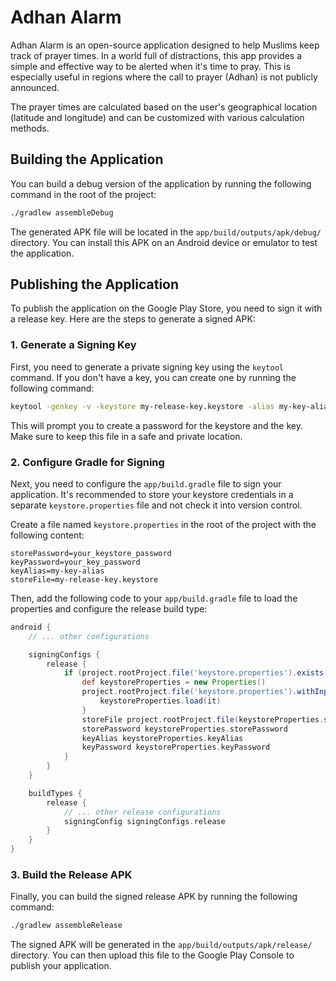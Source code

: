 # Adhan Alarm

Adhan Alarm is an open-source application designed to help Muslims keep track of prayer times. In a world full of distractions, this app provides a simple and effective way to be alerted when it's time to pray. This is especially useful in regions where the call to prayer (Adhan) is not publicly announced.

The prayer times are calculated based on the user's geographical location (latitude and longitude) and can be customized with various calculation methods.

## Building the Application

You can build a debug version of the application by running the following command in the root of the project:

```bash
./gradlew assembleDebug
```

The generated APK file will be located in the `app/build/outputs/apk/debug/` directory. You can install this APK on an Android device or emulator to test the application.

## Publishing the Application

To publish the application on the Google Play Store, you need to sign it with a release key. Here are the steps to generate a signed APK:

### 1. Generate a Signing Key

First, you need to generate a private signing key using the `keytool` command. If you don't have a key, you can create one by running the following command:

```bash
keytool -genkey -v -keystore my-release-key.keystore -alias my-key-alias -keyalg RSA -keysize 2048 -validity 10000
```

This will prompt you to create a password for the keystore and the key. Make sure to keep this file in a safe and private location.

### 2. Configure Gradle for Signing

Next, you need to configure the `app/build.gradle` file to sign your application. It's recommended to store your keystore credentials in a separate `keystore.properties` file and not check it into version control.

Create a file named `keystore.properties` in the root of the project with the following content:

```properties
storePassword=your_keystore_password
keyPassword=your_key_password
keyAlias=my-key-alias
storeFile=my-release-key.keystore
```

Then, add the following code to your `app/build.gradle` file to load the properties and configure the release build type:

```groovy
android {
    // ... other configurations

    signingConfigs {
        release {
            if (project.rootProject.file('keystore.properties').exists()) {
                def keystoreProperties = new Properties()
                project.rootProject.file('keystore.properties').withInputStream {
                    keystoreProperties.load(it)
                }
                storeFile project.rootProject.file(keystoreProperties.storeFile)
                storePassword keystoreProperties.storePassword
                keyAlias keystoreProperties.keyAlias
                keyPassword keystoreProperties.keyPassword
            }
        }
    }

    buildTypes {
        release {
            // ... other release configurations
            signingConfig signingConfigs.release
        }
    }
}
```

### 3. Build the Release APK

Finally, you can build the signed release APK by running the following command:

```bash
./gradlew assembleRelease
```

The signed APK will be generated in the `app/build/outputs/apk/release/` directory. You can then upload this file to the Google Play Console to publish your application.